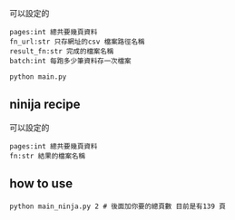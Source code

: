 可以設定的
```
pages:int 總共要幾頁資料
fn_url:str 只存網址的csv 檔案路徑名稱
result_fn:str 完成的檔案名稱  
batch:int 每跑多少筆資料存一次檔案
```

```
python main.py
```

## ninija recipe
可以設定的
```
pages:int 總共要幾頁資料
fn:str 結果的檔案名稱
```

## how to use
```
python main_ninja.py 2 # 後面加你要的總頁數 目前是有139 頁
```

